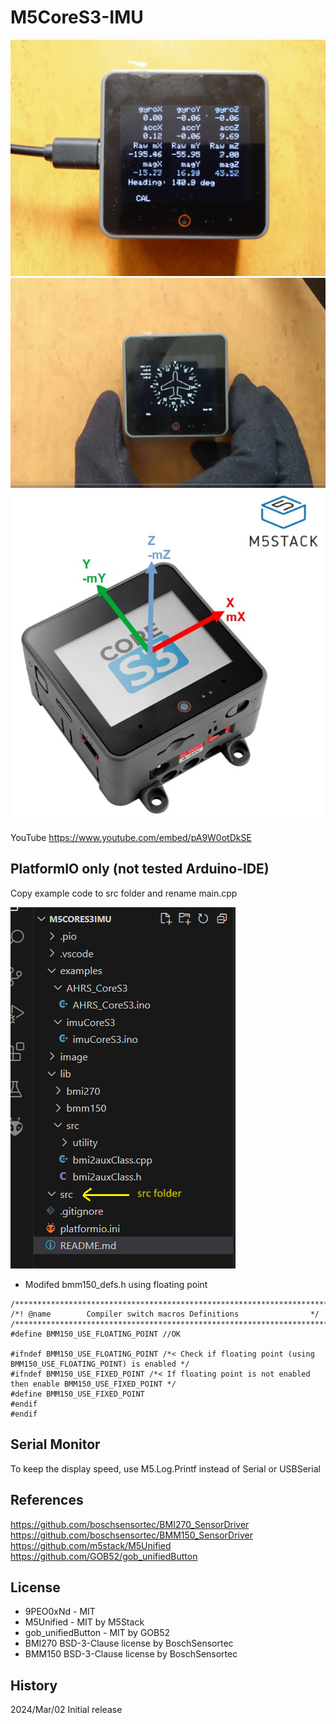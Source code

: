 # M5CoreS3-IMU

![9DoF Display](image/DSC_0033.JPG)
![HSI Display](image/HSI_Screen.png)
![orientation](image/CoreS3_orientation.jpg)

YouTube
https://www.youtube.com/embed/pA9W0otDkSE

## PlatformIO only (not tested Arduino-IDE)
Copy example code to src folder and rename main.cpp

![platformIO](image/platformsrc.png)
- Modifed bmm150_defs.h using floating point
~~~
/******************************************************************************/
/*! @name        Compiler switch macros Definitions                */
/******************************************************************************/
#define BMM150_USE_FLOATING_POINT //OK

#ifndef BMM150_USE_FLOATING_POINT /*< Check if floating point (using BMM150_USE_FLOATING_POINT) is enabled */
#ifndef BMM150_USE_FIXED_POINT /*< If floating point is not enabled then enable BMM150_USE_FIXED_POINT */
#define BMM150_USE_FIXED_POINT
#endif
#endif
~~~

## Serial Monitor
To keep the display speed, use M5.Log.Printf instead of Serial or USBSerial

## References
https://github.com/boschsensortec/BMI270_SensorDriver
https://github.com/boschsensortec/BMM150_SensorDriver
https://github.com/m5stack/M5Unified
https://github.com/GOB52/gob_unifiedButton

## License
- 9PEO0xNd - MIT
- M5Unified - MIT by M5Stack
- gob_unifiedButton - MIT by GOB52
- BMI270 BSD-3-Clause license by BoschSensortec
- BMM150 BSD-3-Clause license by BoschSensortec

## History
2024/Mar/02 Initial release
